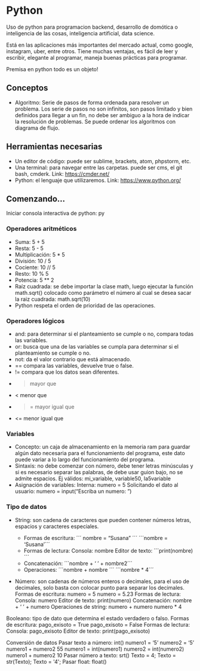 # Python
Uso de python para programacion backend, desarrollo de domótica o inteligencia de las cosas, inteligencia artificial, data science.

Está en las aplicaciones más importantes del mercado actual, como google, instagram, uber, entre otros.
Tiene muchas ventajas, es fácil de leer y escribir, elegante al programar, maneja buenas prácticas para programar.

Premisa en python todo es un objeto!

## Conceptos

 * Algoritmo: Serie de pasos de forma ordenada para resolver un problema. Los serie de pasos no son infinitos, son pasos limitado y bien definidos para llegar a un fin, no debe ser ambiguo a la hora de indicar la resolución de problemas. Se puede ordenar los algoritmos con diagrama de flujo.

## Herramientas necesarias
* Un editor de código: puede ser sublime, brackets, atom, phpstorm, etc.
* Una terminal: para navegar entre las carpetas. puede ser cms, el git bash, cmderk. Link: https://cmder.net/
* Python: el lenguaje que utilizaremos. Link: https://www.python.org/

## Comenzando…
Iniciar consola interactiva de python: py
### Operadores aritméticos
* Suma: 5 + 5
* Resta: 5 - 5
* Multiplicación: 5 * 5
* División: 10 / 5
* Cociente: 10 // 5
* Resto: 10 % 5
* Potencia: 5 ** 2
* Raíz cuadrada: se debe importar la clase math, luego ejecutar la función math.sqrt() colocado como parámetro el número al cual se desea sacar la raiz cuadrada: math.sqrt(10)
* Python respeta el orden de prioridad de las operaciones.

### Operadores lógicos
* and: para determinar si el planteamiento se cumple o no, compara todas las variables.
* or: busca que una de las variables se cumpla para determinar si el planteamiento se cumple o no.
* not: da el valor contrario que está almacenado.
* == compara las variables, devuelve true o false.
* != compara que los datos sean diferentes.
* > mayor que
* < menor que
* >= mayor igual que
* <= menor igual que



### Variables
* Concepto: un caja de almacenamiento en la memoria ram para guardar algún dato necesaria para el funcionamiento del programa, este dato puede variar a lo largo del funcionamiento del programa.
* Sintaxis: no debe comenzar con número, debe tener letras minúsculas y si es necesario separar las palabras, de debe usar guion bajo, no se admite espacios. Ej válidos: mi_variable, variable50, la5variable
* Asignación de variables: 
Interna: numero = 5
Solicitando el dato al usuario: numero  = input(“Escriba un numero: ”)


### Tipo de datos
* String: son cadena de caracteres que pueden contener números letras, espacios y caracteres especiales.
    - Formas de escritura:
    ´´´
    nombre = “Susana”
    ´´´
    ´´´nombre = ‘Susana’´´´
    - Formas de lectura:
    Consola: nombre
    Editor de texto: ´´´print(nombre)´´´
    - Concatenación:
    ´´´nombre + ‘ ’ + nombre2´´´
    - Operaciones:
    ´´´nombre  + nombre ´´´
    ´´´nombre  * 4´´´

* Número: son cadenas de números enteros o decimales, para el uso de decimales, solo basta con colocar punto para separar los decimales.
Formas de escritura:
numero = 5 
numero = 5.23
Formas de lectura:
Consola: numero 
Editor de texto: print(numero)
Concatenación:
nombre + ‘ ’ + numero 
Operaciones de string:
numero + numero 
numero * 4

Booleano: tipo de dato que determina el estado verdadero o falso.
Formas de escritura:
pago_exisoto = True 
pago_exisoto = False
Formas de lectura:
Consola: pago_exisoto
Editor de texto: print(pago_exisoto)

Conversión de datos
Pasar texto a número: int()
numero1  = ‘5’
numero2  = ‘5’
numero1  + numero2 
55
numero1  = int(numero1)
numero2 = int(numero2)
numero1  + numero2 
10
Pasar número a texto: srt()
Texto = 4;
Texto = str(Texto);
Texto = '4';
Pasar float: float()
